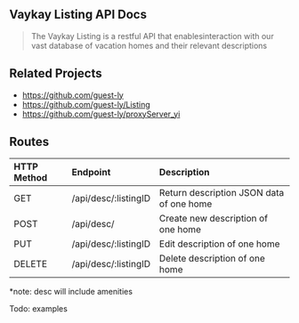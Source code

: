 **Vaykay Listing API Docs**
----
> The Vaykay Listing is a restful API that enablesinteraction with our vast database of vacation homes and their relevant descriptions

## Related Projects

  - https://github.com/guest-ly
  - https://github.com/guest-ly/Listing
  - https://github.com/guest-ly/proxyServer_yi

## Routes

| HTTP Method   | Endpoint                           | Description                                       |
|:--------------|:-----------------------------------|:--------------------------------------------------|
| GET           | /api/desc/:listingID               | Return description JSON data of one home          |
| POST          | /api/desc/                         | Create new description of one home                |
| PUT           | /api/desc/:listingID               | Edit description of one home                      |
| DELETE        | /api/desc/:listingID               | Delete description of one home                    |

*note: desc will include amenities

Todo: examples
